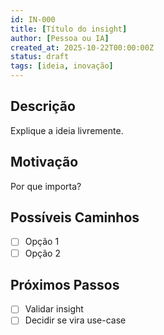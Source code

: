```yaml
---
id: IN-000
title: [Título do insight]
author: [Pessoa ou IA]
created_at: 2025-10-22T00:00:00Z
status: draft
tags: [ideia, inovação]
---
```


## Descrição
Explique a ideia livremente.

## Motivação
Por que importa?

## Possíveis Caminhos
- [ ] Opção 1
- [ ] Opção 2

## Próximos Passos
- [ ] Validar insight
- [ ] Decidir se vira use-case
